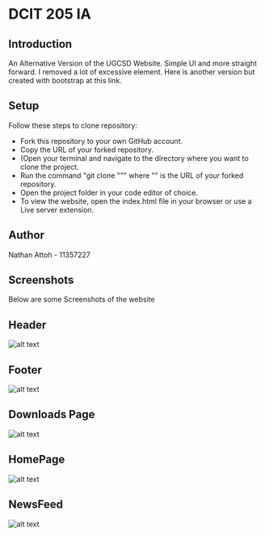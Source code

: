 
# DCIT 205 IA



## Introduction
An Alternative Version of the UGCSD Website. Simple UI and more straight forward. I removed a lot of excessive element. Here is another version but created with bootstrap at this link. 
## Setup

Follow these steps to clone repository:

* Fork this repository to your own GitHub account.
* Copy the URL of your forked repository.
* (Open your terminal and navigate to the directory where you want to clone the project.
* Run the command "git clone "<URL>"" where "<URL>" is the URL of your forked repository.
* Open the project folder in your code editor of choice.
* To view the website, open the index.html file in your browser or use a Live server extension.

## Author

Nathan Attoh - 11357227

## Screenshots
Below are some Screenshots of the website

## Header
![alt text](https://imgur.com/t48t2b1)

## Footer
![alt text](https://imgur.com/5q8vrro)

## Downloads Page
![alt text](https://imgur.com/KvidbhD)

## HomePage
![alt text](https://imgur.com/xNbd7sb)

## NewsFeed
![alt text](https://imgur.com/hpJI9Vy)






